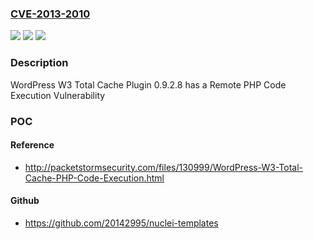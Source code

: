 ### [CVE-2013-2010](https://cve.mitre.org/cgi-bin/cvename.cgi?name=CVE-2013-2010)
![](https://img.shields.io/static/v1?label=Product&message=W3%20Total%20Cache%20Plugin&color=blue)
![](https://img.shields.io/static/v1?label=Version&message=n%2Fa&color=blue)
![](https://img.shields.io/static/v1?label=Vulnerability&message=Remote%20PHP%20Code%20Execution%20Vulnerability&color=brighgreen)

### Description

WordPress W3 Total Cache Plugin 0.9.2.8 has a Remote PHP Code Execution Vulnerability

### POC

#### Reference
- http://packetstormsecurity.com/files/130999/WordPress-W3-Total-Cache-PHP-Code-Execution.html

#### Github
- https://github.com/20142995/nuclei-templates

